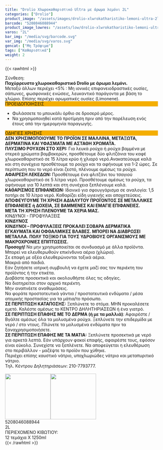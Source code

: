 ```yaml
---
title: "Drolio Χλωροκαθαριστικό Ultra με άρωμα λεμόνι 2L"
categories: ["Drolio"]
product_image: "/assets/images/drolio-xlwrokatharistiko-lemoni-ultra-2l.jpg"
barcode: "5208046088944"
product_image_lowres: "/assets/low/drolio-xlwrokatharistiko-lemoni-ultra-2l.jpg"
varos: "2L"
bar_img: "/media/svg/barcode.svg"
var_img: "/media/svg/varos.svg"
gencat: ["Μη Τρόφιμα"]
tags: ["Καθαριστικά"]
weight: 2
---
```

{{< rawhtml >}}
<div class="product"><div id="sistatika">Σύνθεση:</div><div class="alltext"><b>Παχύρρευστο χλωροκαθαριστικό Drolio με άρωμα λεμόνι.</b><br>Μεταξύ άλλων περιέχει &lt;5% : Μη ιονικές επιφανειοδραστικές ουσίες, σάπωνες, φωσφονικές ενώσεις, λευκαντικό παράγοντα με βάση το χλώριο. Επίσης περιέχει αρωματικές ουσίες (Limonene).</div><div style="background:#f4ae01" class="sp1015 sfwb stcenter st000">ΠΡΟΕΙΔΟΠΟΙΗΣΕΙΣ</div><div class="seee sp15"><ul><li>Φυλάσσετε το μπουκάλι όρθιο σε δροσερό μέρος.</li><li>Να χρησιμοποιηθεί κατά προτίμηση πριν από την παρέλευση ενός έτους από την ημερομηνία παραγωγής.</li></ul></div><div class="keno"></div><div style="background:#f4ae01" class="sp1015 sfwb stcenter st000">ΟΔΗΓΙΕΣ ΧΡΗΣΗΣ</div>

<div class="seee sp15"><div class="seee sp15"><b>ΔΕΝ ΧΡΗΣΙΜΟΠΟΙΟΥΜΕ ΤΟ ΠΡΟΪΟΝ ΣΕ ΜΑΛΛΙΝΑ, ΜΕΤΑΞΩΤΑ, ΔΕΡΜΑΤΙΝΑ ΚΑΙ ΥΦΑΣΜΑΤΑ ΜΕ ΑΣΤΑΘΗ ΧΡΩΜΑΤΑ.</b><br><b>ΠΛΥΣΙΜΟ ΡΟΥΧΩΝ ΣΤΟ ΧΕΡΙ:</b> Για λευκά ρούχα ή ρούχα βαμμένα με στερεά χρώματα βαμβακερών, προσθέτουμε δύο φλιτζάνια του καφέ χλωροκαθαριστικό σε 15 λίτρα κρύο ή χλιαρό νερό.Ανακατεύουμε καλά και στη συνέχεια προσθέτουμε τα ρούχα και τα αφήνουμε για 1-2 ώρες. Σε περίπτωση που το νερό είναι ζεστό, πλένουμε αμέσως τα ρούχα.<br><b>ΑΦΑΙΡΕΣΗ ΛΕΚΕΔΩΝ: </b>Προσθέτουμε ένα φλιτζάνι του τσαγιού χλωροκαθαριστικό σε 5 λίτρα νερό. Προσθέτουμε αμέσως τα ρούχα, τα αφήνουμε για 10 λεπτά και στη συνέχεια ξεπλένουμε καλά.<br><b>ΚΑΘΑΡΙΣΜΟΣ ΕΠΙΦΑΝΕΙΩΝ:</b> Ιδανικό για σφουγγάρισμα σε αναλογία: 1,5 ποτήρι σε 10 λίτρα νερό. Καθαρίζει είδη υγιεινής και αποχετεύσεις.<br><b>ΑΠΟΦΕΥΓΟΥΜΕ ΤΗ ΧΡΗΣΗ ΑΔΙΑΛΥΤΟΥ ΠΡΟΪΌΝΤΟΣ ΣΕ ΜΕΤΑΛΛΙΚΕΣ ΕΠΙΦΑΝΕΙΕΣ ή ΔΟΧΕΙΑ, ΣΕ ΒΑΜΜΕΝΕΣ ΚΑΙ ΕΜΑΓΙΕ ΕΠΙΦΑΝΕΙΕΣ.<br>ΜΕΤΑ ΤΗ ΧΡΗΣΗ ΠΛΕΝΟΥΜΕ ΤΑ ΧΕΡΙΑ ΜΑΣ.</b></div></div>


<div class="keno"></div><div class="sred sp1015 sfwb stcenter st000">ΚΙΝΔΥΝΟΙ - ΠΡΟΦΥΛΑΞΕΙΣ</div><div class="seee sp15"><div class="seee sp15"><b>ΚΙΝΔΥΝΟΣ<br>ΚΙΝΔΥΝΟΙ – ΠΡΟΦΥΛΑΞΕΙΣ ΠΡΟΚΑΛΕΙ ΣΟΒΑΡΑ ΔΕΡΜΑΤΙΚΑ ΕΓΚΑΥΜΑΤΑ ΚΑΙ ΟΦΘΑΛΜΙΚΕΣ ΒΛΑΒΕΣ. ΜΠΟΡΕΙ ΝΑ ΔΙΑΒΡΩΣΕΙ ΜΕΤΑΛΛΑ. ΠΟΛΥ ΤΟΞΙΚΟ ΓΙΑ ΤΟΥΣ ΥΔΡΟΒΙΟΥΣ ΟΡΓΑΝΙΣΜΟΥΣ ΜΕ ΜΑΚΡΟΧΡΟΝΙΕΣ ΕΠΙΠΤΩΣΕΙΣ.</b><br><b>Προσοχή! </b>Να μην χρησιμοποιείται σε συνδυασμό με άλλα προϊόντα. Μπορεί να ελευθερωθούν επικίνδυνα αέρια (χλώριο).<br>Σε επαφή με οξέα ελευθερώνονται τοξικά αέρια.<br>Μακριά από παιδιά.<br>Εάν ζητήσετε ιατρική συμβουλή να έχετε μαζί σας τον περιέκτη του προϊόντος ή την ετικέτα.<br>Διαβάστε προσεκτικά και ακολουθήστε όλες τις οδηγίες.<br>Να διατηρείται στον αρχικό περιέκτη.<br>Μην αναπνέετε αναθυμιάσεις.<br>Να φοράτε προστατευτικά γάντια / προστατευτικά ενδύματα / μέσα ατομικής προστασίας για τα μάτια/το πρόσωπο.<br><b>ΣΕ ΠΕΡΙΠΤΩΣΗ ΚΑΤΑΠΟΣΗΣ:</b> Ξεπλύνετε το στόμα. ΜΗΝ προκαλέσετε εμετό.&nbsp;Καλέστε αμέσως το ΚΕΝΤΡΟ ΔΗΛΗΤΗΡΙΑΣΕΩΝ ή ένα γιατρό.<br><b>ΣΕ ΠΕΡΙΠΤΩΣΗ ΕΠΑΦΗΣ ΜΕ ΤΟ ΔΕΡΜΑ (ή με τα μαλλιά)</b>: Αφαιρέστε / Βγάλτε αμέσως όλα τα μολυσμένα ρούχα. Ξεπλύνετε την επιδερμίδα με νερό / στο ντους. Πλύνετε τα μολυσμένα ενδύματα πριν τα ξαναχρησιμοποιήσετε.<br><b>ΣΕ ΠΕΡΙΠΤΩΣΗ ΕΠΑΦΗΣ ΜΕ ΤΑ ΜΑΤΙΑ:</b> Ξεπλύνετε προσεκτικά με νερό για αρκετά λεπτά. Εάν υπάρχουν φακοί επαφής, αφαιρέστε τους, εφόσον είναι εύκολο. Συνεχίστε να ξεπλένετε. Να αποφεύγεται η ελευθέρωση στο περιβάλλον - μαζέψτε το προϊόν που χύθηκε.<br>Περιέχει επίσης καυστικό νάτριο, υποχλωριώδες νάτριο και μεταπυριτικό νάτριο.</div><div class="seee sp15">Τηλ. Κέντρου Δηλητηριάσεων: 210-7793777.</div><br>

<div style="display:flex;">
    <img width="150" src="/media/drolio/hazard4.svg" alt="">
    <img width="150" src="/media/drolio/hazard5.svg" alt="">
</div>

</div><div class="keno"></div><div id="barcode"><div id="barimage1"></div><span id="bartext">5208046088944</span></div><div id="varos"><div id="varosimage1"></div><span id="varostext">2L</span></div><div id="kivotio">ΠΕΡΙΕΧΟΜΕΝΟ ΚΙΒΩΤΙΟΥ:<br>12 τεμάχια Χ 1250ml</div>
<div class="pimg"></div>
</div>
{{< /rawhtml >}}


